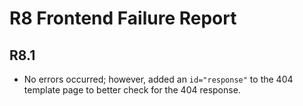R8 Frontend Failure Report
==========================

R8.1
----
* No errors occurred; however, added an `id="response"` to the 404 template page to better check for the 404 response.
